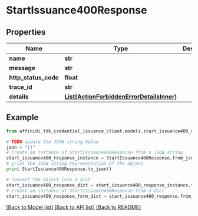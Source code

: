 # StartIssuance400Response

## Properties

| Name                 | Type                                                                              | Description | Notes      |
| -------------------- | --------------------------------------------------------------------------------- | ----------- | ---------- |
| **name**             | **str**                                                                           |             |
| **message**          | **str**                                                                           |             |
| **http_status_code** | **float**                                                                         |             |
| **trace_id**         | **str**                                                                           |             |
| **details**          | [**List[ActionForbiddenErrorDetailsInner]**](ActionForbiddenErrorDetailsInner.md) |             | [optional] |

## Example

```python
from affinidi_tdk_credential_issuance_client.models.start_issuance400_response import StartIssuance400Response

# TODO update the JSON string below
json = "{}"
# create an instance of StartIssuance400Response from a JSON string
start_issuance400_response_instance = StartIssuance400Response.from_json(json)
# print the JSON string representation of the object
print StartIssuance400Response.to_json()

# convert the object into a dict
start_issuance400_response_dict = start_issuance400_response_instance.to_dict()
# create an instance of StartIssuance400Response from a dict
start_issuance400_response_form_dict = start_issuance400_response.from_dict(start_issuance400_response_dict)
```

[[Back to Model list]](../README.md#documentation-for-models) [[Back to API list]](../README.md#documentation-for-api-endpoints) [[Back to README]](../README.md)
